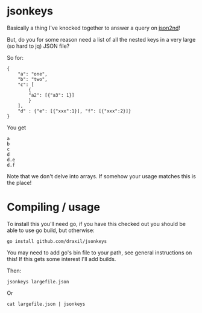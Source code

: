 # jsonkeys


Basically a thing I've knocked together to answer a query on [json2nd](https://github.com/draxil/json2nd)! 

But, do you for some reason need a list of all the nested keys in a very large (so hard to jq) JSON file? 

So for:

```
{
    "a": "one",
    "b": "two",
    "c": [
	    {
		"a2": [{"a3": 1}]
	    }
    ],
    "d" : {"e": [{"xxx":1}], "f": [{"xxx":2}]}
}
```

You get

```
a 
b
c
d
d.e
d.f
```

Note that we don't delve into arrays. If somehow your usage matches this is the place!

# Compiling / usage

To install this you'll need go, if you have this checked out you should be able to use go build, but otherwise:

```
go install github.com/draxil/jsonkeys
```

You may need to add go's bin file to your path, see general instructions on this! If this gets some interest I'll add builds.

Then:

```
jsonkeys largefile.json
```

Or 
```
cat largefile.json | jsonkeys
```
